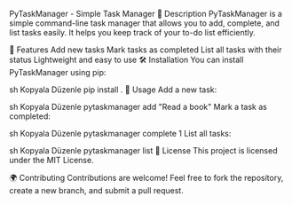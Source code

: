 PyTaskManager - Simple Task Manager
📌 Description
PyTaskManager is a simple command-line task manager that allows you to add, complete, and list tasks easily.
It helps you keep track of your to-do list efficiently.

🚀 Features
Add new tasks
Mark tasks as completed
List all tasks with their status
Lightweight and easy to use
🛠 Installation
You can install PyTaskManager using pip:

sh
Kopyala
Düzenle
pip install .
📌 Usage
Add a new task:

sh
Kopyala
Düzenle
pytaskmanager add "Read a book"
Mark a task as completed:

sh
Kopyala
Düzenle
pytaskmanager complete 1
List all tasks:

sh
Kopyala
Düzenle
pytaskmanager list
📜 License
This project is licensed under the MIT License.

🌍 Contributing
Contributions are welcome!
Feel free to fork the repository, create a new branch, and submit a pull request.
